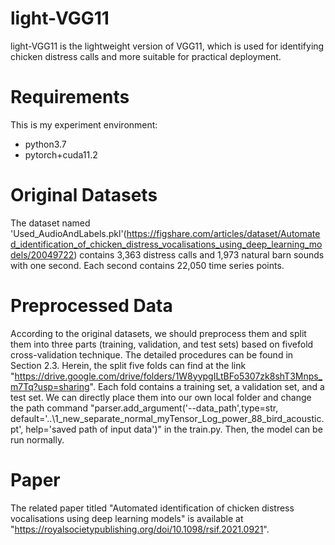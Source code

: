 # light-VGG11
light-VGG11 is the lightweight version of VGG11, which is used for identifying chicken distress calls and more suitable for practical deployment.

# Requirements
This is my experiment environment:
- python3.7
- pytorch+cuda11.2

# Original Datasets
The dataset named 'Used_AudioAndLabels.pkl'(https://figshare.com/articles/dataset/Automated_identification_of_chicken_distress_vocalisations_using_deep_learning_models/20049722) contains 3,363 distress calls and 1,973 natural barn sounds with one second. Each second contains 22,050 time series points.

# Preprocessed Data
According to the original datasets, we should preprocess them and split them into three parts (training, validation, and test sets) based on fivefold cross-validation technique. The detailed procedures can be found in Section 2.3. Herein, the split five folds can find at the link "https://drive.google.com/drive/folders/1W8yypgILtBFo5307zk8shT3Mnps_m7Tq?usp=sharing". Each fold contains a training set, a validation set, and a test set. We can directly place them into our own local folder and change the path command "parser.add_argument('--data_path',type=str, default='..\\1_new_separate_normal_myTensor_Log_power_88_bird_acoustic.pt', help='saved path of input data')" in the train.py. Then, the model can be run normally.

# Paper
The related paper titled "Automated identification of chicken distress vocalisations using deep learning models" is available at "https://royalsocietypublishing.org/doi/10.1098/rsif.2021.0921".
